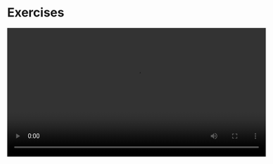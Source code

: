 # Exercises

<video src="https://github.com/nischalstha08/html-css-tutorial/blob/main/excercise%20-solution/lesson-3/exercise_3_1.mp4?raw=true" controls width="600"></video>


